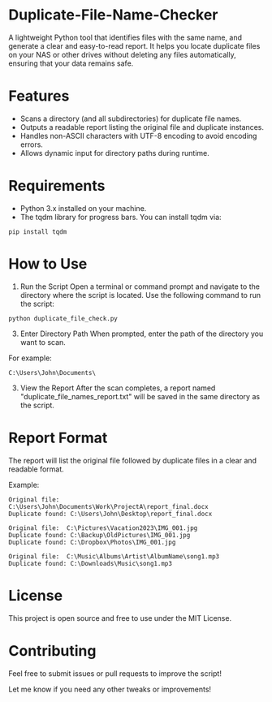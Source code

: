 # Duplicate-File-Name-Checker
A lightweight Python tool that identifies files with the same name, and generate a clear and easy-to-read report.
It helps you locate duplicate files on your NAS or other drives without deleting any files automatically, ensuring that your data remains safe.

# Features
- Scans a directory (and all subdirectories) for duplicate file names.
- Outputs a readable report listing the original file and duplicate instances.
- Handles non-ASCII characters with UTF-8 encoding to avoid encoding errors.
- Allows dynamic input for directory paths during runtime.

# Requirements
- Python 3.x installed on your machine.
- The tqdm library for progress bars.
  You can install tqdm via:
```
pip install tqdm
```

# How to Use
1. Run the Script
Open a terminal or command prompt and navigate to the directory where the script is located.
Use the following command to run the script:
```
python duplicate_file_check.py
```
3. Enter Directory Path
When prompted, enter the path of the directory you want to scan.

For example:
```
C:\Users\John\Documents\
```
3. View the Report
After the scan completes, a report named "duplicate_file_names_report.txt" will be saved in the same directory as the script.

# Report Format
The report will list the original file followed by duplicate files in a clear and readable format. 

Example:
```
Original file:  C:\Users\John\Documents\Work\ProjectA\report_final.docx
Duplicate found: C:\Users\John\Desktop\report_final.docx

Original file:  C:\Pictures\Vacation2023\IMG_001.jpg
Duplicate found: C:\Backup\OldPictures\IMG_001.jpg
Duplicate found: C:\Dropbox\Photos\IMG_001.jpg

Original file:  C:\Music\Albums\Artist\AlbumName\song1.mp3
Duplicate found: C:\Downloads\Music\song1.mp3
```

# License
This project is open source and free to use under the MIT License.

# Contributing
Feel free to submit issues or pull requests to improve the script!

Let me know if you need any other tweaks or improvements!

